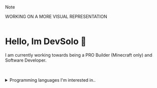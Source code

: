 
> [!NOTE]
WORKING ON A MORE VISUAL REPRESENTATION
<br/>
<br/>

# Hello, Im DevSolo 👋
I am currently working towards being a PRO Builder (Minecraft only) and Software Developer.

<br/>
<br/>

<details>
  <summary>Programming languages I'm interested in..</summary>
  
  #
  
  - [x] **Java - Intermediate**
  - [ ] **Luau - Beginner**
        
</details>
